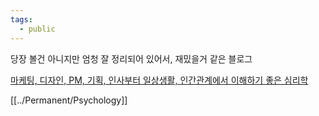 ```yaml
---
tags:
  - public
---
```

당장 볼건 아니지만 엄청 잘 정리되어 있어서, 재밌을거 같은 블로그

[마케팅, 디자인, PM, 기획, 인사부터 일상생활, 인간관계에서 이해하기 좋은 심리학](https://slashpage.com/haebom/psychology101)

[[../Permanent/Psychology]]
